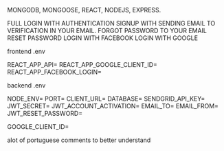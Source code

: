 MONGODB, MONGOOSE, REACT, NODEJS, EXPRESS.

FULL LOGIN WITH AUTHENTICATION
SIGNUP WITH SENDING EMAIL TO VERIFICATION IN YOUR EMAIL.
FORGOT PASSWORD TO YOUR EMAIL
RESET PASSWORD
LOGIN WITH FACEBOOK
LOGIN WITH GOOGLE


frontend .env

REACT_APP_API=
REACT_APP_GOOGLE_CLIENT_ID=
REACT_APP_FACEBOOK_LOGIN=

backend .env

NODE_ENV=
PORT=
CLIENT_URL=
DATABASE=
SENDGRID_API_KEY=
JWT_SECRET=
JWT_ACCOUNT_ACTIVATION=
EMAIL_TO=
EMAIL_FROM=
JWT_RESET_PASSWORD=

GOOGLE_CLIENT_ID=

alot of portuguese comments to better understand
